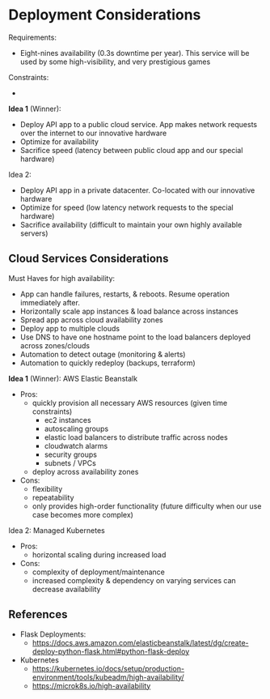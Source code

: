 # Deployment Considerations

Requirements:

- Eight-nines availability (0.3s downtime per year). This service will be used by some high-visibility, and very prestigious games

Constraints:

- 

**Idea 1** (Winner):

- Deploy API app to a public cloud service. App makes network requests over the internet to our innovative hardware
- Optimize for availability
- Sacrifice speed (latency between public cloud app and our special hardware)

Idea 2:

- Deploy API app in a private datacenter. Co-located with our innovative hardware
- Optimize for speed (low latency network requests to the special hardware)
- Sacrifice availability (difficult to maintain your own highly available servers)

## Cloud Services Considerations

Must Haves for high availability:

- App can handle failures, restarts, & reboots. Resume operation immediately after.
- Horizontally scale app instances & load balance across instances
- Spread app across cloud availability zones
- Deploy app to multiple clouds
- Use DNS to have one hostname point to the load balancers deployed across zones/clouds
- Automation to detect outage (monitoring & alerts)
- Automation to quickly redeploy (backups, terraform)

**Idea 1** (Winner): AWS Elastic Beanstalk

- Pros:
  - quickly provision all necessary AWS resources (given time constraints)
    - ec2 instances
    - autoscaling groups
    - elastic load balancers to distribute traffic across nodes
    - cloudwatch alarms
    - security groups
    - subnets / VPCs
  - deploy across availability zones
- Cons:
  - flexibility
  - repeatability
  - only provides high-order functionality (future difficulty when our use case becomes more complex)

Idea 2: Managed Kubernetes

- Pros:
  - horizontal scaling during increased load
- Cons:
  - complexity of deployment/maintenance
  - increased complexity & dependency on varying services can decrease availability

## References

- Flask Deployments:
  - <https://docs.aws.amazon.com/elasticbeanstalk/latest/dg/create-deploy-python-flask.html#python-flask-deploy>
- Kubernetes
  - <https://kubernetes.io/docs/setup/production-environment/tools/kubeadm/high-availability/>
  - <https://microk8s.io/high-availability>
